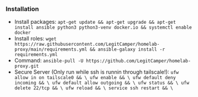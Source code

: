 ### Installation

 - Install packages: `apt-get update && apt-get upgrade && apt-get install ansible python3 python3-venv docker.io && systemctl enable docker`
 - Install roles: `wget https://raw.githubusercontent.com/LegitCamper/homelab-proxy/main/requirements.yml && ansible-galaxy install -r requirements.yml`
 - Command: `ansible-pull -U https://github.com/LegitCamper/homelab-proxy.git`
 - Secure Server (Only run while ssh is runnin through tailscale!): `
   ufw allow in on tailscale0 && \
   ufw enable && \
   ufw default deny incoming && \
   ufw default allow outgoing && \
   ufw status && \
   ufw delete 22/tcp && \
   ufw reload && \
   service ssh restart && \
   `
